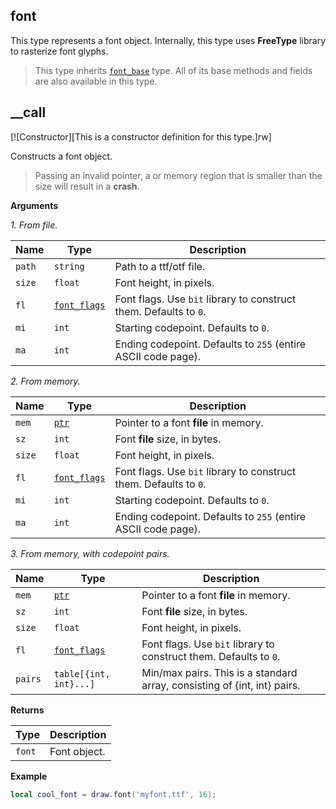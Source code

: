 ## font

This type represents a font object. Internally, this type uses **FreeType** library to rasterize font glyphs.

> This type inherits [`font_base`](https://lua.fatality.win/font-base.html "This type represents the base class for font types. You cannot create an instance of this type. Instead, use the children types.") type. All of its base methods and fields are also available in this type.

## __call

[![Constructor][This is a constructor definition for this type.]rw]

Constructs a font object.

> Passing an invalid pointer, a or memory region that is smaller than the size will result in a **crash**.

**Arguments**

*1. From file.*

| Name | Type | Description |
| ---- | ---- | ----------- |
| `path` | `string` | Path to a ttf/otf file. |
| `size` | `float` | Font height, in pixels. |
| `fl` | [`font_flags`](https://lua.fatality.win/font-flags.html "This enum determines which flags a font object should possess. Setting those flags is only possible during type construction.") | Font flags. Use `bit` library to construct them. Defaults to `0`. |
| `mi` | `int` | Starting codepoint. Defaults to `0`. |
| `ma` | `int` | Ending codepoint. Defaults to `255` (entire ASCII code page). |

*2. From memory.*

| Name | Type | Description |
| ---- | ---- | ----------- |
| `mem` | [`ptr`](https://lua.fatality.win/ptr.html "This type is a literal pointer.") | Pointer to a font **file** in memory. |
| `sz` | `int` | Font **file** size, in bytes. |
| `size` | `float` | Font height, in pixels. |
| `fl` | [`font_flags`](https://lua.fatality.win/font-flags.html "This enum determines which flags a font object should possess. Setting those flags is only possible during type construction.") | Font flags. Use `bit` library to construct them. Defaults to `0`. |
| `mi` | `int` | Starting codepoint. Defaults to `0`. |
| `ma` | `int` | Ending codepoint. Defaults to `255` (entire ASCII code page). |

*3. From memory, with codepoint pairs.*

| Name | Type | Description |
| ---- | ---- | ----------- |
| `mem` | [`ptr`](https://lua.fatality.win/ptr.html "This type is a literal pointer.") | Pointer to a font **file** in memory. |
| `sz` | `int` | Font **file** size, in bytes. |
| `size` | `float` | Font height, in pixels. |
| `fl` | [`font_flags`](https://lua.fatality.win/font-flags.html "This enum determines which flags a font object should possess. Setting those flags is only possible during type construction.") | Font flags. Use `bit` library to construct them. Defaults to `0`. |
| `pairs` | `table[{int, int}...]` | Min/max pairs. This is a standard array, consisting of {int, int} pairs. |

**Returns**

| Type | Description |
| ---- | ----------- |
| `font` | Font object. |

**Example**

```lua
local cool_font = draw.font('myfont.ttf', 16);
```